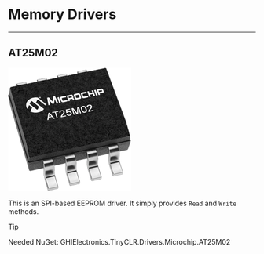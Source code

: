# Memory Drivers
---

## AT25M02
![AT25M02](./images/AT25M02.png)

This is an SPI-based EEPROM driver. It simply provides `Read` and `Write` methods.

> [!TIP]
> Needed NuGet: GHIElectronics.TinyCLR.Drivers.Microchip.AT25M02
